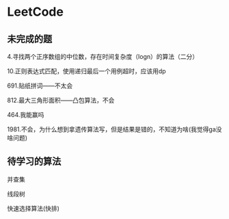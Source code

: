 # LeetCode

## 未完成的题

4.寻找两个正序数组的中位数，存在时间复杂度（logn）的算法（二分）

10.正则表达式匹配，使用递归最后一个用例超时，应该用dp

691.贴纸拼词——不太会

812.最大三角形面积——凸包算法，不会

464.我能赢吗

1981.不会，为什么想到拿遗传算法写，但是结果是错的，不知道为啥(我觉得ga没啥问题)

## 待学习的算法

并查集

线段树

快速选择算法(快排)
